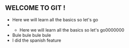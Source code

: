 ## WELCOME TO GIT !

- Here we will learn all the basics so let's go
- - Here we will learn all the basics so let's go0000000
- Bule bule bule bule
- I did the spanish feature 